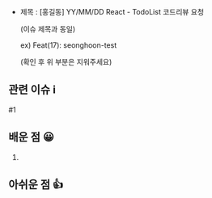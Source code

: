 - 제목 : [홍길동] YY/MM/DD React - TodoList 코드리뷰 요청
  
	(이슈 제목과 동일)

  ex) Feat(17): seonghoon-test
  
  (확인 후 위 부분은 지워주세요)

## 관련 이슈 ℹ️

#1

## 배운 점 😀

1. 

## 아쉬운 점 👍
